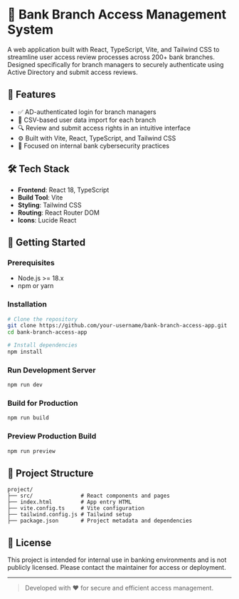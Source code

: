 # 🏦 Bank Branch Access Management System

A web application built with React, TypeScript, Vite, and Tailwind CSS to streamline user access review processes across 200+ bank branches. Designed specifically for branch managers to securely authenticate using Active Directory and submit access reviews.

## 🔧 Features

- ✅ AD-authenticated login for branch managers
- 📄 CSV-based user data import for each branch
- 🔍 Review and submit access rights in an intuitive interface
- ⚙️ Built with Vite, React, TypeScript, and Tailwind CSS
- 🔐 Focused on internal bank cybersecurity practices

## 🛠 Tech Stack

- **Frontend**: React 18, TypeScript
- **Build Tool**: Vite
- **Styling**: Tailwind CSS
- **Routing**: React Router DOM
- **Icons**: Lucide React

## 🚀 Getting Started

### Prerequisites

- Node.js >= 18.x
- npm or yarn

### Installation

```bash
# Clone the repository
git clone https://github.com/your-username/bank-branch-access-app.git
cd bank-branch-access-app

# Install dependencies
npm install
```

### Run Development Server

```bash
npm run dev
```

### Build for Production

```bash
npm run build
```

### Preview Production Build

```bash
npm run preview
```

## 📂 Project Structure

```
project/
├── src/               # React components and pages
├── index.html         # App entry HTML
├── vite.config.ts     # Vite configuration
├── tailwind.config.js # Tailwind setup
├── package.json       # Project metadata and dependencies
```

## 📄 License

This project is intended for internal use in banking environments and is not publicly licensed. Please contact the maintainer for access or deployment.

---

> Developed with ❤️ for secure and efficient access management.
